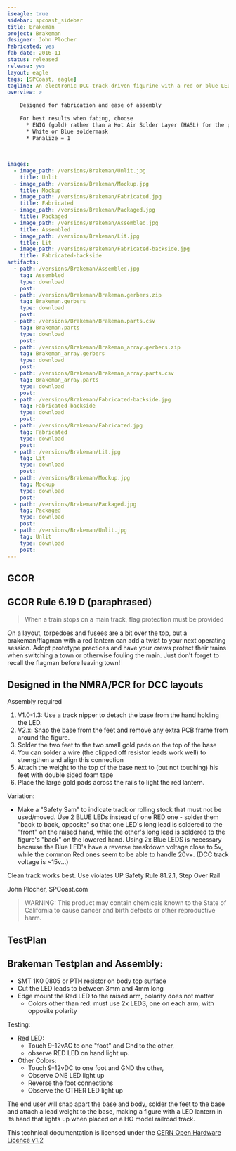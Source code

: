 ```yaml
---
iseagle: true
sidebar: spcoast_sidebar
title: Brakeman
project: Brakeman
designer: John Plocher
fabricated: yes
fab_date: 2016-11
status: released
release: yes
layout: eagle
tags: [SPCoast, eagle]
tagline: An electronic DCC-track-driven figurine with a red or blue LED
overview: >
    
    Designed for fabrication and ease of assembly
    
    For best results when fabing, choose
      * ENIG (gold) rather than a Hot Air Solder Layer (HASL) for the pads
      * White or Blue soldermask
      * Panalize = 1
    
    
    
images:
  - image_path: /versions/Brakeman/Unlit.jpg
    title: Unlit
  - image_path: /versions/Brakeman/Mockup.jpg
    title: Mockup
  - image_path: /versions/Brakeman/Fabricated.jpg
    title: Fabricated
  - image_path: /versions/Brakeman/Packaged.jpg
    title: Packaged
  - image_path: /versions/Brakeman/Assembled.jpg
    title: Assembled
  - image_path: /versions/Brakeman/Lit.jpg
    title: Lit
  - image_path: /versions/Brakeman/Fabricated-backside.jpg
    title: Fabricated-backside
artifacts:
  - path: /versions/Brakeman/Assembled.jpg
    tag: Assembled
    type: download
    post: 
  - path: /versions/Brakeman/Brakeman.gerbers.zip
    tag: Brakeman.gerbers
    type: download
    post: 
  - path: /versions/Brakeman/Brakeman.parts.csv
    tag: Brakeman.parts
    type: download
    post: 
  - path: /versions/Brakeman/Brakeman_array.gerbers.zip
    tag: Brakeman_array.gerbers
    type: download
    post: 
  - path: /versions/Brakeman/Brakeman_array.parts.csv
    tag: Brakeman_array.parts
    type: download
    post: 
  - path: /versions/Brakeman/Fabricated-backside.jpg
    tag: Fabricated-backside
    type: download
    post: 
  - path: /versions/Brakeman/Fabricated.jpg
    tag: Fabricated
    type: download
    post: 
  - path: /versions/Brakeman/Lit.jpg
    tag: Lit
    type: download
    post: 
  - path: /versions/Brakeman/Mockup.jpg
    tag: Mockup
    type: download
    post: 
  - path: /versions/Brakeman/Packaged.jpg
    tag: Packaged
    type: download
    post: 
  - path: /versions/Brakeman/Unlit.jpg
    tag: Unlit
    type: download
    post: 
---
```


## GCOR

## GCOR Rule 6.19 D (paraphrased)

> When a train stops on a main track, flag protection must be provided


On a layout, torpedoes and fusees are a bit over the top, but a
brakeman/flagman with a red lantern can add a twist to your next operating
session.  Adopt prototype practices and have your crews protect
their trains when switching a town or otherwise fouling the main.
Just don't forget to recall the flagman before leaving town!


## Designed in the NMRA/PCR for DCC layouts

Assembly required
 
1. V1.0-1.3: Use a track nipper to detach the base from the hand holding the LED.
1. V2.x: Snap the base from the feet and remove any extra PCB frame from around the figure.
1. Solder the two feet to the two small gold pads on the top of the base
1. You can solder a wire (the clipped off resistor leads work well) to strengthen and align this connection
1. Attach the weight to the top of the base next to (but not touching) his feet with double sided foam tape
1. Place the large gold pads across the rails to light the red lantern.

Variation:
  * Make a "Safety Sam" to indicate track or rolling stock that must not be used/moved.  Use 2 BLUE LEDs instead of one RED one - solder them "back to back, opposite" so that one LED's long lead is soldered to the "front" on the raised hand, while the other's long lead is soldered to the figure's "back" on the lowered hand.  Using 2x Blue LEDS is necessary because the Blue LED's have a reverse breakdown voltage close to 5v, while the common Red ones seem to be able to handle 20v+.  (DCC track voltage is ~15v...)

Clean track works best.  Use violates UP Safety Rule 81.2.1, Step Over Rail 

John Plocher, SPCoast.com

> WARNING: This product may contain chemicals known to the State of California to cause cancer and birth defects or other reproductive harm. 


## TestPlan

## Brakeman Testplan and Assembly:

-   SMT 1K0 0805 or PTH resistor on body top surface
-   Cut the LED leads to between 3mm and 4mm long
-   Edge mount the Red LED to the raised arm, polarity does not matter
    -   Colors other than red: must use 2x LEDS, one on each arm, with
        opposite polarity

Testing:

-   Red LED:
    -   Touch 9-12vAC to one \"foot\" and Gnd to the other,
    -   observe RED LED on hand light up.
-   Other Colors:
    -   Touch 9-12vDC to one foot and GND the other,
    -   Observe ONE LED light up
    -   Reverse the foot connections
    -   Observe the OTHER LED light up

The end user will snap apart the base and body, solder the feet to the
base and attach a lead weight to the base, making a figure with a LED
lantern in its hand that lights up when placed on a HO model railroad
track.

This technical documentation is licensed under the [CERN Open Hardware Licence v1.2](http://www.ohwr.org/attachments/2388/cern_ohl_v_1_2.txt)
